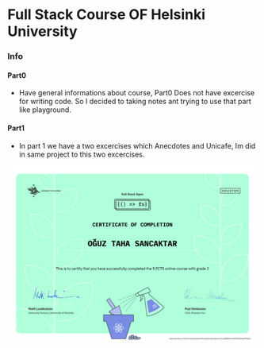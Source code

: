 # Full Stack Course OF Helsinki University

### Info 

#### Part0 
- Have general informations about course, Part0 Does not have excercise for writing code. So I decided to taking notes ant trying to use that part like playground.

#### Part1
- In part 1 we have a two excercises which Anecdotes and Unicafe, Im did in same project to this two excercises.

![oguzsancaktar certificate](https://github.com/Oguzzsancaktar/FullStackHelsinki/blob/master/certificate-fullstack-oguzsancaktar.png?raw=true)